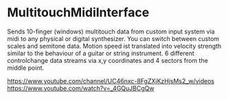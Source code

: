 # MultitouchMidiInterface

Sends 10-finger (windows) multitouch data from custom input system via midi to any physical or digital synthesizer.
You can switch between custom scales and semitone data.
Motion speed ist translated into velocity strength similar to the behaviour of a guitar or string instrument.
6 different controlchange data streams via x,y coordinates and 4 sectors from the middle point.

https://www.youtube.com/channel/UC46nxc-8FgZXjKzHjsMs2_w/videos
https://www.youtube.com/watch?v=_4GQuJBCgQw
